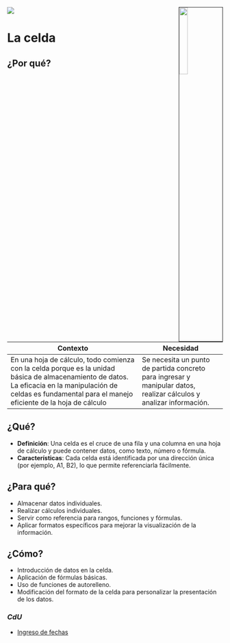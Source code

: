 <img src="../../images/DALL·E-2024-03-11-22.22.25.webp" width="20%" align=right border=1>
<a href="../../README.md"><img src="https://img.shields.io/badge/-Tabla_de_contenidos-000?style=flat&logo=Emlakjet&logoColor=red"></a>

# La celda

## ¿Por qué?

|Contexto|Necesidad|
|-|-|
|En una hoja de cálculo, todo comienza con la celda porque es la unidad básica de almacenamiento de datos. La eficacia en la manipulación de celdas es fundamental para el manejo eficiente de la hoja de cálculo|Se necesita un punto de partida concreto para ingresar y manipular datos, realizar cálculos y analizar información.|

## ¿Qué?

- **Definición**: Una celda es el cruce de una fila y una columna en una hoja de cálculo y puede contener datos, como texto, número o fórmula.
- **Características**: Cada celda está identificada por una dirección única (por ejemplo, A1, B2), lo que permite referenciarla fácilmente.

## ¿Para qué?

- Almacenar datos individuales.
- Realizar cálculos individuales.
- Servir como referencia para rangos, funciones y fórmulas.
- Aplicar formatos específicos para mejorar la visualización de la información.

## ¿Cómo?

- Introducción de datos en la celda.
- Aplicación de fórmulas básicas.
- Uso de funciones de autorelleno.
- Modificación del formato de la celda para personalizar la presentación de los datos.

### *CdU*

- [Ingreso de fechas](https://1drv.ms/x/s!AnIJHRHgFpG-lkq2IG6Ao_K7lzTY?e=HIdPcT)
